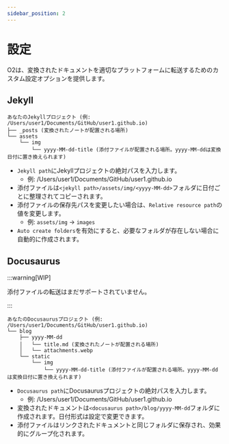 ```yaml
---
sidebar_position: 2
---
```


# 設定

O2は、変換されたドキュメントを適切なプラットフォームに転送するためのカスタム設定オプションを提供します。

## Jekyll

```text
あなたのJekyllプロジェクト (例: /Users/user1/Documents/GitHub/user1.github.io)
├── _posts (変換されたノートが配置される場所)
└── assets
    └── img
        └── yyyy-MM-dd-title (添付ファイルが配置される場所。yyyy-MM-ddは変換日付に置き換えられます)
```

- `Jekyll path`にJekyllプロジェクトの絶対パスを入力します。
  - 例: /Users/user1/Documents/GitHub/user1.github.io
- 添付ファイルは`<jekyll path>/assets/img/<yyyy-MM-dd>`フォルダに日付ごとに整理されてコピーされます。
- 添付ファイルの保存先パスを変更したい場合は、`Relative resource path`の値を変更します。
  - 例: `assets/img` -> `images`
- `Auto create folders`を有効にすると、必要なフォルダが存在しない場合に自動的に作成されます。

## Docusaurus

:::warning[WIP]

添付ファイルの転送はまだサポートされていません。

:::

```text
あなたのDocusaurusプロジェクト (例: /Users/user1/Documents/GitHub/user1.github.io)
└── blog
    ├── yyyy-MM-dd
    │   └── title.md (変換されたノートが配置される場所)
    │   └── attachments.webp
    └── static
        └── img
            └── yyyy-MM-dd-title (添付ファイルが配置される場所。yyyy-MM-ddは変換日付に置き換えられます)
```

- `Docusaurus path`にDocusaurusプロジェクトの絶対パスを入力します。
  - 例: /Users/user1/Documents/GitHub/user1.github.io
- 変換されたドキュメントは`<docusaurus path>/blog/yyyy-MM-dd`フォルダに作成されます。日付形式は設定で変更できます。
- 添付ファイルはリンクされたドキュメントと同じフォルダに保存され、効果的にグループ化されます。